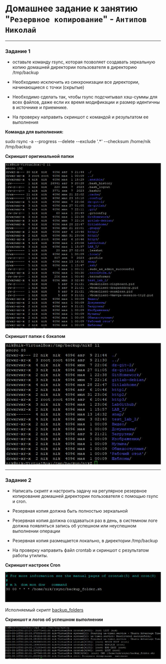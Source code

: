 # Домашнее задание к занятию "`Резервное копирование`" - `Антипов Николай`



---

### Задание 1

* оставьте команду rsync, которая позволяет создавать зеркальную копию домашней директории пользователя в директорию /tmp/backup

* Необходимо исключить из синхронизации все директории, начинающиеся с точки (скрытые)

* Необходимо сделать так, чтобы rsync подсчитывал хэш-суммы для всех файлов, даже если их время модификации и размер идентичны в источнике и приемнике.

* На проверку направить скриншот с командой и результатом ее выполнения  
  
  
  
**Команда для выполнения:**  

sudo rsync -a --progress --delete --exclude '.*' --checksum /home/nik /tmp/backup


**Скриншот оригинальной папки**

![1](https://github.com/NikolayAntipov/3_rsync/blob/main/img/1sourcefiles.JPG)

**Скриншот папки с бэкапом**

![11](https://github.com/NikolayAntipov/3_rsync/blob/main/img/1distanationfiles.JPG)


---

### Задание 2

* Написать скрипт и настроить задачу на регулярное резервное копирование домашней директории пользователя с помощью rsync и cron.

* Резервная копия должна быть полностью зеркальной

* Резервная копия должна создаваться раз в день, в системном логе должна появляться запись об успешном или неуспешном выполнении операции

* Резервная копия размещается локально, в директории /tmp/backup

* На проверку направить файл crontab и скриншот с результатом работы утилиты.  



**Скриншот настроек Cron**


 ![Cron](https://github.com/NikolayAntipov/3_rsync/blob/main/img/2cron.JPG)


Исполняемый скрипт [backup_folders](https://github.com/NikolayAntipov/3_rsync/blob/main/img/backup_folder.sh)

 
**Скриншот и логов об успешном выполнении**

 ![logs](https://github.com/NikolayAntipov/3_rsync/blob/main/img/2logfile.JPG)
 
 
